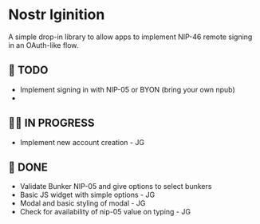 # Nostr Iginition

A simple drop-in library to allow apps to implement NIP-46 remote signing in an OAuth-like flow.

## 🎯 TODO

-   Implement signing in with NIP-05 or BYON (bring your own npub)
-

## 👨‍💻 IN PROGRESS

-   Implement new account creation - JG

## 🚢 DONE

-   Validate Bunker NIP-05 and give options to select bunkers
-   Basic JS widget with simple options - JG
-   Modal and basic styling of modal - JG
-   Check for availability of nip-05 value on typing - JG
